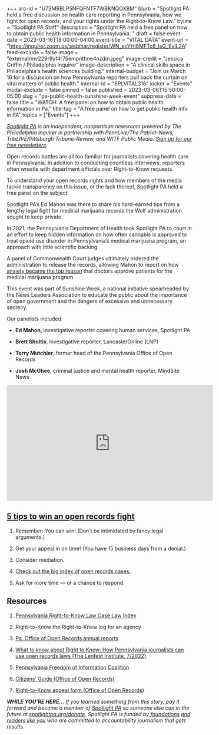 +++
arc-id = "U7SMRBLP5NFQFNTF7WBKNQOXBM"
blurb = "Spotlight PA held a free discussion on health care reporting in Pennsylvania, how we fight for open records, and your rights under the Right-to-Know Law."
byline = "Spotlight PA Staff"
description = "Spotlight PA held a free panel on how to obtain public health information in Pennsylvania. "
draft = false
event-date = 2023-03-16T18:00:00-04:00
event-title = "VITAL DATA"
event-url = "https://inquirer.zoom.us/webinar/register/WN_ecYHI8MFTc6_IsG_EvlL2A"
feed-exclude = false
image = "external/mv229r9yf4r75empntfme4nzdm.jpeg"
image-credit = "Jessica Griffin / Philadelphia Inquirer"
image-description = "A clinical skills space in Philadelphia's health sciences building."
internal-budget = "Join us March 16 for a discussion on how Pennsylvania reporters pull back the curtain on vital matters of public health."
internal-id = "SPLVITAL316"
kicker = "Events"
modal-exclude = false
pinned = false
published = 2023-03-06T15:50:00-05:00
slug = "pa-public-health-sunshine-week-event"
suppress-date = false
title = "WATCH: A free panel on how to obtain public health information in Pa."
title-tag = "A free panel on how to get public health info in PA"
topics = ["Events"]
+++

<a href="https://www.spotlightpa.org/"><i>Spotlight PA</i></a><i> is an independent, nonpartisan newsroom powered by The Philadelphia Inquirer in partnership with PennLive/The Patriot-News, TribLIVE/Pittsburgh Tribune-Review, and WITF Public Media. </i><a href="https://www.spotlightpa.org/newsletters"><i>Sign up for our free newsletters</i></a><i>.</i>

Open records battles are all too familiar for journalists covering health care in Pennsylvania. In addition to conducting countless interviews, reporters often wrestle with department officials over Right-to-Know requests.

To understand your open records rights and how members of the media tackle transparency on this issue, or the lack thereof, Spotlight PA held a free panel on the subject.

Spotlight PA’s Ed Mahon was there to share his hard-earned tips from a lengthy legal fight for medical marijuana records the Wolf administration sought to keep private.

In 2021, the Pennsylvania Department of Health took Spotlight PA to court in an effort to keep hidden information on how often cannabis is approved to treat opioid use disorder in Pennsylvania’s medical marijuana program, an approach with little scientific backing.

A panel of Commonwealth Court judges ultimately ordered the administration to release the records, allowing Mahon to report on how <a href="https://www.spotlightpa.org/news/2023/01/pa-medical-marijuana-certification-card-anxiety/">anxiety became the top reason</a> that doctors approve patients for the medical marijuana program.

This event was part of Sunshine Week, a national initiative spearheaded by the News Leaders Association to educate the public about the importance of open government and the dangers of excessive and unnecessary secrecy.

Our panelists included:

- <b>Ed Mahon</b>, investigative reporter covering human services, Spotlight PA

- <b>Brett Sholtis</b>, investigative reporter, LancasterOnline (LNP)

- <b>Terry Mutchler</b>, former head of the Pennsylvania Office of Open Records

- <b>Josh McGhee</b>, criminal justice and mental health reporter, MindSite News

<iframe width="560" height="315" src="https://www.youtube.com/embed/_-DqiHobcaI?si=7JSsCqfqbX_V2iYf" title="YouTube video player" frameborder="0" allow="accelerometer; autoplay; clipboard-write; encrypted-media; gyroscope; picture-in-picture; web-share" referrerpolicy="strict-origin-when-cross-origin" allowfullscreen></iframe>

## <a href="https://www.spotlightpa.org/news/2023/03/pa-sunshine-week-appeal-records-denial/" target="_blank"><b>5 tips to win an open records fight</b></a>

1. Remember: You can win! (Don’t be intimidated by fancy legal arguments.)

2. Get your appeal in on time! (You have 15 business days from a denial.)

3. Consider mediation.

4. <a href="https://www.openrecords.pa.gov/Documents/RTKL/RTKL_Case_Index.pdf">Check out the big index of open records cases.</a>

5. Ask for more time — or a chance to respond.

## <b>Resources</b>

1. <a href="https://www.openrecords.pa.gov/Documents/RTKL/RTKL_Case_Index.pdf">Pennsylvania Right-to-Know Law Case Law Index</a>

2. Right-to-Know the Right-to-Know log for an agency

3. <a href="https://www.openrecords.pa.gov/AnnualReports.cfm">Pa. Office of Open Records annual reports</a>

4. <a href="https://www.lenfestinstitute.org/local-journalism/what-to-know-about-right-to-know-how-pennsylvania-journalists-can-use-open-records-laws/">What to know about Right to Know: How Pennsylvania journalists can use open records laws (The Lenfest Institute, 7/2022)</a>

5. <a href="https://pafoic.org/what-is-a-public-record-under-the-right-to-know-law/">Pennsylvania Freedom of Information Coalition</a>

6. <a href="https://www.openrecords.pa.gov/RTKL/CitizensGuide.cfm">Citizens’ Guide (Office of Open Records)</a>

7. <a href="https://www.openrecords.pa.gov/Appeals/AppealForm.cfm">Right-to-Know appeal form (Office of Open Records)</a>

<i><b>WHILE YOU’RE HERE...</b></i><i> If you learned something from this story, pay it forward and become a member of </i><a href="https://www.spotlightpa.org/"><i>Spotlight PA</i></a><i> so someone else can in the future at </i><a href="https://www.spotlightpa.org/donate"><i>spotlightpa.org/donate</i></a><i>. Spotlight PA is funded by</i><a href="https://www.spotlightpa.org/support"><i> foundations</i></a><i> </i><a href="https://www.spotlightpa.org/support"><i>and readers like you</i></a><i> who are committed to accountability journalism that gets results.</i>
